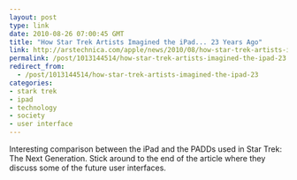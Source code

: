 ```yaml
---
layout: post
type: link
date: 2010-08-26 07:00:45 GMT
title: "How Star Trek Artists Imagined the iPad... 23 Years Ago"
link: http://arstechnica.com/apple/news/2010/08/how-star-trek-artists-imagined-the-ipad-23-years-ago.ars
permalink: /post/1013144514/how-star-trek-artists-imagined-the-ipad-23
redirect_from: 
  - /post/1013144514/how-star-trek-artists-imagined-the-ipad-23
categories:
- stark trek
- ipad
- technology
- society
- user interface
---
```

Interesting comparison between the iPad and the PADDs used in Star Trek: The Next Generation. Stick around to the end of the article where they discuss some of the future user interfaces.